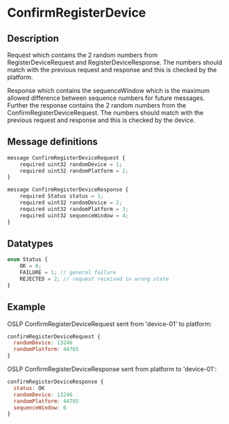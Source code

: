# ConfirmRegisterDevice

## Description

Request which contains the 2 random numbers from RegisterDeviceRequest and RegisterDeviceResponse. The numbers should match with the previous request and response and this is checked by the platform.

Response which contains the sequenceWindow which is the maximum allowed difference between sequence numbers for future messages. Further the response contains the 2 random numbers from the ConfirmRegisterDeviceRequest. The numbers should match with the previous request and response and this is checked by the device.

## Message definitions

```javascript
message ConfirmRegisterDeviceRequest {
    required uint32 randomDevice = 1;
    required uint32 randomPlatform = 2;
}

message ConfirmRegisterDeviceResponse {
    required Status status = 1;
    required uint32 randomDevice = 2;
    required uint32 randomPlatform = 3;
    required uint32 sequenceWindow = 4;
}
```

## Datatypes

```javascript
enum Status {
    OK = 0;
    FAILURE = 1; // general failure
    REJECTED = 2; // request received in wrong state
}
```

## Example

OSLP ConfirmRegisterDeviceRequest sent from 'device-01' to platform:

```javascript
confirmRegisterDeviceRequest {
  randomDevice: 13246
  randomPlatform: 44765
}
```

OSLP ConfirmRegisterDeviceResponse sent from platform to 'device-01':

```javascript
confirmRegisterDeviceResponse {
  status: OK
  randomDevice: 13246
  randomPlatform: 44765
  sequenceWindow: 6
}
```

